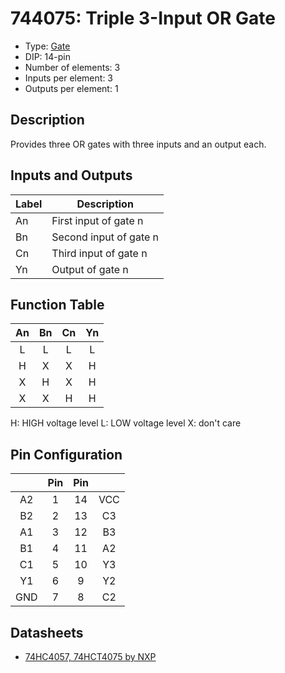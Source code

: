 # 744075: Triple 3-Input OR Gate

- Type: [Gate](gates.md)
- DIP: 14-pin
- Number of elements: 3
- Inputs per element: 3
- Outputs per element: 1

## Description

Provides three OR gates with three inputs and an output each.

## Inputs and Outputs

| Label | Description            |
| ----- | ---------------------- |
| An    | First input of gate n  |
| Bn    | Second input of gate n |
| Cn    | Third input of gate n  |
| Yn    | Output of gate n       |

## Function Table

| An  | Bn  | Cn  | Yn  |
|:---:|:---:|:---:|:---:|
| L   | L   | L   | L   |
| H   | X   | X   | H   |
| X   | H   | X   | H   |
| X   | X   | H   | H   |

H: HIGH voltage level
L: LOW voltage level
X: don't care

## Pin Configuration

|     | Pin | Pin |     |
|:---:|:---:|:---:|:---:|
| A2  |   1 |  14 | VCC |
| B2  |   2 |  13 | C3  |
| A1  |   3 |  12 | B3  |
| B1  |   4 |  11 | A2  |
| C1  |   5 |  10 | Y3  |
| Y1  |   6 |   9 | Y2  |
| GND |   7 |   8 | C2  |

## Datasheets

- [74HC4057, 74HCT4075 by NXP](http://www.nxp.com/documents/data_sheet/74HC_HCT4075_Q100.pdf)
